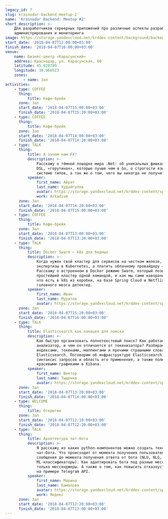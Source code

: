 ```yaml
---
legacy_id: 7
slug: krasnodar-backend-meetup-2
name: 'Krasnodar Backend: Meetup #2'
short_description: >-
    Для разработчиков серверных приложений про различные аспекты разработки,
    администрирования и мониторинга
image: https://storage.yandexcloud.net/krddev-content/background/backend.jpg
start_date: '2018-04-07T12:00:00+03:00'
finish_date: '2018-04-07T16:00:00+03:00'
venue:
    name: Бизнес-центр «Карасунский»
    address: Краснодар, ул. Карасунская, 60
    latitude: 45.028789
    longitude: 38.968523
    zones:
        - name: Зал
activities:
    - type: COFFEE
      thing:
          title: Кофе-брейк
      zone: Зал
      start_date: '2018-04-07T15:00:00+03:00'
      finish_date: '2018-04-07T15:20:00+03:00'
    - type: COFFEE
      thing:
          title: Кофе-брейк
      zone: Зал
      start_date: '2018-04-07T14:00:00+03:00'
      finish_date: '2018-04-07T14:20:00+03:00'
    - type: TALK
      thing:
          title: А зачем нам F#?
          description: >-
              Расскажу о тёмной лошадке мира .Net: об уникальных фишках для создания
              DSL, «горутинах», которые лучше чем в Go, о строгости языка и богатой
              системе типов, а так же о том, чего вы никогда не получите в C#.
          speaker:
              first_name: Айрат
              last_name: Худайгулов
              avatar: https://storage.yandexcloud.net/krddev-content/speakers%2Fairat-hudaigulov.jpeg
              work: Arkadium
      zone: Зал
      start_date: '2018-04-07T14:20:00+03:00'
      finish_date: '2018-04-07T15:00:00+03:00'
    - type: COFFEE
      thing:
          title: Кофе-брейк
      zone: Зал
      start_date: '2018-04-07T13:00:00+03:00'
      finish_date: '2018-04-07T13:20:00+03:00'
    - type: TALK
      thing:
          title: Docker Swarm — k8s для бедных
          description: >-
              Когда нужен свой кластер для сервисов на честном железе, но нет
              экспертизы в Kubernetes, а платить облачному провайдеру — не комильфо.
              Расскажу о встроенном в Docker режиме Swarm, который позволяет сделать
              простейший кластер одной командой, и как мы сами наворачивали все то,
              что есть в k8s из коробки, на базе Spring Cloud и Netflix OSS. Java
              головного мозга детектед.
          speaker:
              first_name: Иван
              last_name: Муратов
              avatar: https://storage.yandexcloud.net/krddev-content/speakers%2Fivan-muratov.jpeg
      zone: Зал
      start_date: '2018-04-07T15:20:00+03:00'
      finish_date: '2018-04-07T16:00:00+03:00'
    - type: TALK
      thing:
          title: Elasticsearch как панацея для поиска
          description: >-
              Как быстро организовать полнотекстовый поиск? Как работает лексический
              анализатор, и чем он отличается от токенизатора? Разбираемся с
              индексами, токенами, маппингами и прочими страшными словами в
              Elasticsearch. Поговорим об инфраструктуре Elasticsearch, разберём
              синтаксис запросов и область его применения, а также полюбуемся
              красивыми графиками в Kibana.
          speaker:
              first_name: Виктор
              last_name: Тыщенко
              avatar: https://storage.yandexcloud.net/krddev-content/speakers%2Fvictor.jpg
      zone: Зал
      start_date: '2018-04-07T13:20:00+03:00'
      finish_date: '2018-04-07T14:00:00+03:00'
    - type: WELCOME
      thing:
          title: Открытие
      zone: Зал
      start_date: '2018-04-07T12:10:00+03:00'
      finish_date: '2018-04-07T12:20:00+03:00'
    - type: TALK
      thing:
          title: Архитектура чат-бота
          description: >-
              Я расскажу из каких python-компонентов можно создать текстового
              чат-бота. Что происходит от момента получения пользовательского
              сообщения до момента получения ответа от бота (NLU, NLG,
              ML-классификаторы). Как адаптировать бота под разные мессенджеры и не
              только мессенджеры. А также о том, как повысить отказоустойчивость бота
              на примере Telegram API.
          speaker:
              first_name: Марина
              last_name: Камалова
              avatar: https://storage.yandexcloud.net/krddev-content/speakers%2Fmarina-kamalova.jpeg
              work: Яндекс
      zone: Зал
      start_date: '2018-04-07T12:20:00+03:00'
      finish_date: '2018-04-07T13:00:00+03:00'
---
```

